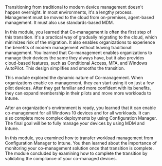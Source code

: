 Transitioning from traditional to modern device management doesn't happen overnight. In most environments, it's a lengthy process. Management must be moved to the cloud from on-premises, agent-based management. It must also use standards-based MDM.

In this module, you learned that Co-management is often the first step of this transition. It's a practical way of gradually migrating to the cloud, which minimizes risk of the migration. It also enables organizations to experience the benefits of modern management without leaving traditional management. You learned that Co-management enables organizations to manage their devices the same they always have, but it also provides cloud-based features, such as Conditional Access, MFA, and Windows AutoPilot. This design simplifies and smooths the transition.

This module explored the dynamic nature of Co-management. When organizations enable co-management, they can start using it on just a few pilot devices. After they get familiar and more confident with its benefits, they can expand membership in their pilots and move more workloads to Intune.

After an organization's environment is ready, you learned that it can enable co-management for all Windows 10 devices and for all workloads. It can also complete more complex deployments by using Configuration Manager. The final goal will be to fully manage your devices by using MDM and Intune.

In this module, you examined how to transfer workload management from Configuration Manager to Intune. You then learned about the importance of monitoring your co-management solution once that transition is complete. The module concluded by examining how to complete the transition by validating the compliance of your co-managed devices.
